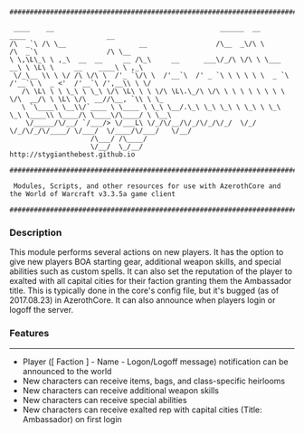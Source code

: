     #############################################################################################################
    
     ____    __                                         ______  __              ____                    __      
    /\  _`\ /\ \__                  __                 /\__  _\/\ \            /\  _`\                 /\ \__   
    \ \,\L\_\ \ ,_\  __  __     __ /\_\     __      ___\/_/\ \/\ \ \___      __\ \ \L\ \     __    ____\ \ ,_\  
     \/_\__ \\ \ \/ /\ \/\ \  /'_ `\/\ \  /'__`\  /' _ `\ \ \ \ \ \  _ `\  /'__`\ \  _ <'  /'__`\ /',__\\ \ \/  
       /\ \L\ \ \ \_\ \ \_\ \/\ \L\ \ \ \/\ \L\.\_/\ \/\ \ \ \ \ \ \ \ \ \/\  __/\ \ \L\ \/\  __//\__, `\\ \ \_ 
       \ `\____\ \__\\/`____ \ \____ \ \_\ \__/.\_\ \_\ \_\ \ \_\ \ \_\ \_\ \____\\ \____/\ \____\/\____/ \ \__\
        \/_____/\/__/ `/___/> \/___L\ \/_/\/__/\/_/\/_/\/_/  \/_/  \/_/\/_/\/____/ \/___/  \/____/\/___/   \/__/
                        /\___/ /\____/                                                                         
                        \/__/  \_/__/               http://stygianthebest.github.io                              
    
    #############################################################################################################
    
     Modules, Scripts, and other resources for use with AzerothCore and the World of Warcraft v3.3.5a game client
    
    #############################################################################################################
    
### Description

This module performs several actions on new players. It has the option to give new players BOA starting gear,
additional weapon skills, and special abilities such as custom spells. It can also set the reputation of the player
to exalted with all capital cities for their faction granting them the Ambassador title. This is typically done in
the core's config file, but it's bugged (as of 2017.08.23) in AzerothCore. It can also announce when players login
or logoff the server.

### Features ###
------------------------------------------------------------------------------------------------------------------
- Player ([ Faction ] - Name - Logon/Logoff message) notification can be announced to the world
- New characters can receive items, bags, and class-specific heirlooms
- New characters can receive additional weapon skills
- New characters can receive special abilities
- New characters can receive exalted rep with capital cities (Title: Ambassador) on first login
